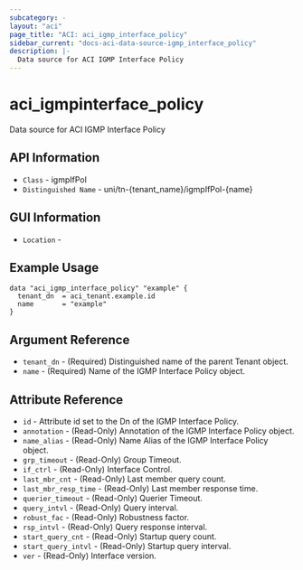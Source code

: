 ```yaml
---
subcategory: -
layout: "aci"
page_title: "ACI: aci_igmp_interface_policy"
sidebar_current: "docs-aci-data-source-igmp_interface_policy"
description: |-
  Data source for ACI IGMP Interface Policy
---
```


# aci_igmpinterface_policy #

Data source for ACI IGMP Interface Policy

## API Information ##

* `Class` - igmpIfPol
* `Distinguished Name` - uni/tn-{tenant_name}/igmpIfPol-{name}

## GUI Information ##

* `Location` - 

## Example Usage ##

```hcl
data "aci_igmp_interface_policy" "example" {
  tenant_dn  = aci_tenant.example.id
  name       = "example"
}
```

## Argument Reference ##

* `tenant_dn` - (Required) Distinguished name of the parent Tenant object.
* `name` - (Required) Name of the IGMP Interface Policy object.

## Attribute Reference ##
* `id` - Attribute id set to the Dn of the IGMP Interface Policy.
* `annotation` - (Read-Only) Annotation of the IGMP Interface Policy object.
* `name_alias` - (Read-Only) Name Alias of the IGMP Interface Policy object.
* `grp_timeout` - (Read-Only) Group Timeout.
* `if_ctrl` - (Read-Only) Interface Control.
* `last_mbr_cnt` - (Read-Only) Last member query count.
* `last_mbr_resp_time` - (Read-Only) Last member response time.
* `querier_timeout` - (Read-Only) Querier Timeout. 
* `query_intvl` - (Read-Only) Query interval.
* `robust_fac` - (Read-Only) Robustness factor.
* `rsp_intvl` - (Read-Only) Query response interval.
* `start_query_cnt` - (Read-Only) Startup query count.
* `start_query_intvl` - (Read-Only) Startup query interval.
* `ver` - (Read-Only) Interface version.

